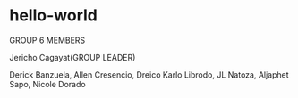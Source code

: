 # hello-world

GROUP 6 MEMBERS

Jericho Cagayat(GROUP LEADER)

Derick Banzuela, Allen Cresencio, Dreico Karlo Librodo, JL Natoza, Aljaphet Sapo, Nicole Dorado
